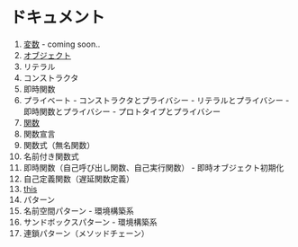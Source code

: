 # ドキュメント

1. [変数](variables.md) - coming soon..
1. [オブジェクト](objects.md)
  1. リテラル
  1. コンストラクタ
  1. 即時関数
  1. プライベート
    - コンストラクタとプライバシー
    - リテラルとプライバシー
    - 即時関数とプライバシー
    - プロトタイプとプライバシー
1. [関数](functions.md)
  1. 関数宣言
  1. 関数式（無名関数）
  1. 名前付き関数式
  1. 即時関数（自己呼び出し関数、自己実行関数）
    - 即時オブジェクト初期化
  1. 自己定義関数（遅延関数定義）
1. [this](this.md)
1. パターン
  1. 名前空間パターン - 環境構築系
  1. サンドボックスパターン - 環境構築系
  1. 連鎖パターン（メソッドチェーン）
